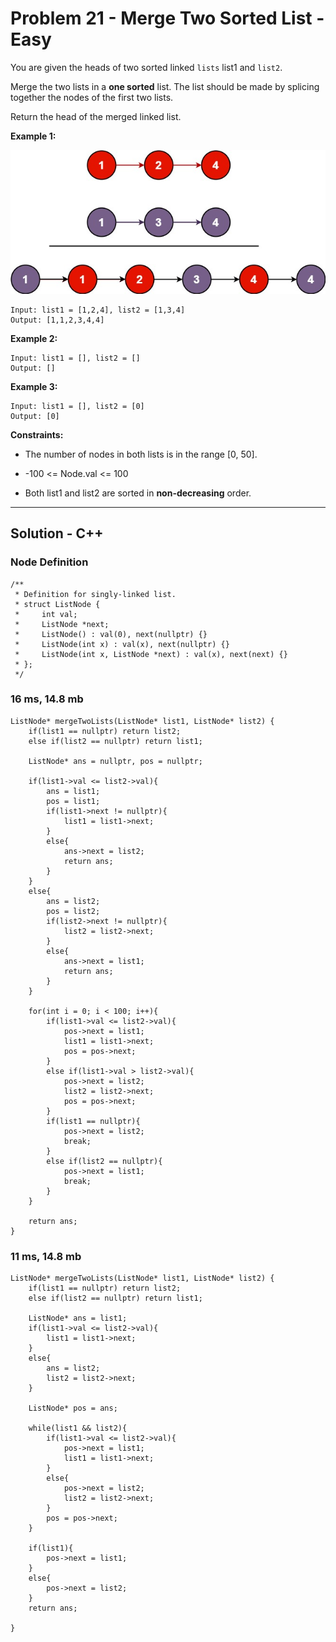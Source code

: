 # Problem 21 - Merge Two Sorted List - Easy
You are given the heads of two sorted linked `lists` list1 and `list2`.

Merge the two lists in a **one sorted** list. The list should be made by splicing together the nodes of the first two lists.

Return the head of the merged linked list.

**Example 1:**

![Example 1 Image](../img/21e1.jpg)
```
Input: list1 = [1,2,4], list2 = [1,3,4]
Output: [1,1,2,3,4,4]
```
**Example 2:**
```
Input: list1 = [], list2 = []
Output: []
```
**Example 3:**
```
Input: list1 = [], list2 = [0]
Output: [0]
```

**Constraints:**

* The number of nodes in both lists is in the range [0, 50].

* -100 <= Node.val <= 100
* Both list1 and list2 are sorted in **non-decreasing** order.

---
## Solution - C++
### Node Definition
```
/**
 * Definition for singly-linked list.
 * struct ListNode {
 *     int val;
 *     ListNode *next;
 *     ListNode() : val(0), next(nullptr) {}
 *     ListNode(int x) : val(x), next(nullptr) {}
 *     ListNode(int x, ListNode *next) : val(x), next(next) {}
 * };
 */
```
### 16 ms, 14.8 mb
```
ListNode* mergeTwoLists(ListNode* list1, ListNode* list2) {
    if(list1 == nullptr) return list2;
    else if(list2 == nullptr) return list1;
    
    ListNode* ans = nullptr, pos = nullptr;

    if(list1->val <= list2->val){
        ans = list1;
        pos = list1;
        if(list1->next != nullptr){
            list1 = list1->next;
        }
        else{
            ans->next = list2;
            return ans;
        }
    }
    else{
        ans = list2;
        pos = list2;
        if(list2->next != nullptr){
            list2 = list2->next;    
        }
        else{
            ans->next = list1;
            return ans;
        }
    }
    
    for(int i = 0; i < 100; i++){
        if(list1->val <= list2->val){
            pos->next = list1;
            list1 = list1->next;
            pos = pos->next;
        }
        else if(list1->val > list2->val){
            pos->next = list2;
            list2 = list2->next;
            pos = pos->next;
        }
        if(list1 == nullptr){
            pos->next = list2;
            break;
        }
        else if(list2 == nullptr){
            pos->next = list1;
            break;
        }
    }

    return ans;   
}
```

### 11 ms, 14.8 mb
```
ListNode* mergeTwoLists(ListNode* list1, ListNode* list2) {
    if(list1 == nullptr) return list2;
    else if(list2 == nullptr) return list1;
    
    ListNode* ans = list1;
    if(list1->val <= list2->val){
        list1 = list1->next;
    }
    else{
        ans = list2;
        list2 = list2->next;
    }
    
    ListNode* pos = ans;
    
    while(list1 && list2){
        if(list1->val <= list2->val){
            pos->next = list1;
            list1 = list1->next;
        }
        else{
            pos->next = list2;
            list2 = list2->next;
        }
        pos = pos->next;
    }
    
    if(list1){
        pos->next = list1;
    }
    else{
        pos->next = list2;
    }
    return ans;
    
}
```